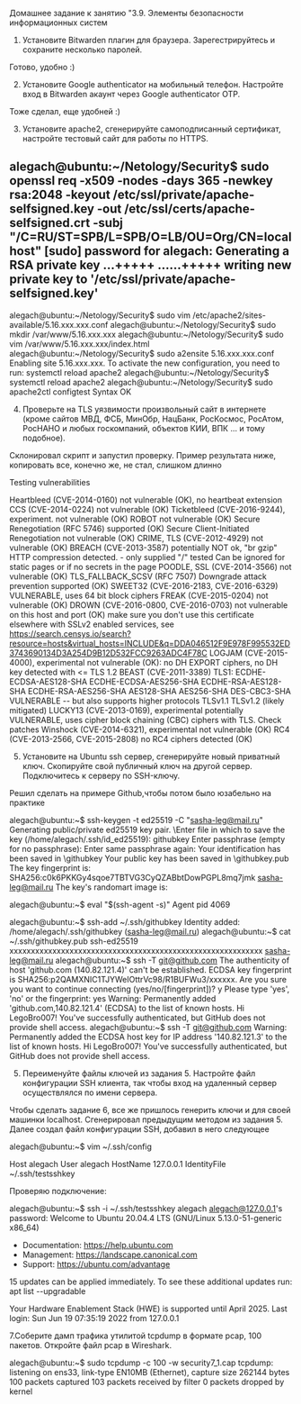 Домашнее задание к занятию "3.9. Элементы безопасности информационных систем

1. Установите Bitwarden плагин для браузера. Зарегестрируйтесь и сохраните несколько паролей.

Готово, удобно :) 

2. Установите Google authenticator на мобильный телефон. Настройте вход в Bitwarden акаунт через Google authenticator OTP.

Тоже сделал, еще удобней :) 

3. Установите apache2, сгенерируйте самоподписанный сертификат, настройте тестовый сайт для работы по HTTPS.

alegach@ubuntu:~/Netology/Security$ sudo openssl req -x509 -nodes -days 365 -newkey rsa:2048 \-keyout /etc/ssl/private/apache-selfsigned.key \-out /etc/ssl/certs/apache-selfsigned.crt \-subj "/C=RU/ST=SPB/L=SPB/O=LB/OU=Org/CN=localhost"
[sudo] password for alegach: 
Generating a RSA private key
...+++++
......+++++
writing new private key to '/etc/ssl/private/apache-selfsigned.key'
-----
alegach@ubuntu:~/Netology/Security$ sudo vim /etc/apache2/sites-available/5.16.xxx.xxx.conf
alegach@ubuntu:~/Netology/Security$ sudo mkdir /var/www/5.16.xxx.xxx
alegach@ubuntu:~/Netology/Security$ sudo vim /var/www/5.16.xxx.xxx/index.html
alegach@ubuntu:~/Netology/Security$ sudo a2ensite 5.16.xxx.xxx.conf
Enabling site 5.16.xxx.xxx.
To activate the new configuration, you need to run:
  systemctl reload apache2
alegach@ubuntu:~/Netology/Security$ systemctl reload apache2
alegach@ubuntu:~/Netology/Security$ sudo apache2ctl configtest
Syntax OK

4. Проверьте на TLS уязвимости произвольный сайт в интернете (кроме сайтов МВД, ФСБ, МинОбр, НацБанк, РосКосмос, РосАтом, РосНАНО и любых госкомпаний, объектов КИИ, ВПК ... и тому подобное).

Склонировал скрипт и запустил проверку. Пример результата ниже, копировать все, конечно же, не стал, слишком длинно 

 Testing vulnerabilities 

 Heartbleed (CVE-2014-0160)                not vulnerable (OK), no heartbeat extension
 CCS (CVE-2014-0224)                       not vulnerable (OK)
 Ticketbleed (CVE-2016-9244), experiment.  not vulnerable (OK)
 ROBOT                                     not vulnerable (OK)
 Secure Renegotiation (RFC 5746)           supported (OK)
 Secure Client-Initiated Renegotiation     not vulnerable (OK)
 CRIME, TLS (CVE-2012-4929)                not vulnerable (OK)
 BREACH (CVE-2013-3587)                    potentially NOT ok, "br gzip" HTTP compression detected. - only supplied "/" tested
                                           Can be ignored for static pages or if no secrets in the page
 POODLE, SSL (CVE-2014-3566)               not vulnerable (OK)
 TLS_FALLBACK_SCSV (RFC 7507)              Downgrade attack prevention supported (OK)
 SWEET32 (CVE-2016-2183, CVE-2016-6329)    VULNERABLE, uses 64 bit block ciphers
 FREAK (CVE-2015-0204)                     not vulnerable (OK)
 DROWN (CVE-2016-0800, CVE-2016-0703)      not vulnerable on this host and port (OK)
                                           make sure you don't use this certificate elsewhere with SSLv2 enabled services, see
                                           https://search.censys.io/search?resource=hosts&virtual_hosts=INCLUDE&q=DDA046512F9E978F995532ED3743690134D3A254D9B12D532FCC9263ADC4F78C
 LOGJAM (CVE-2015-4000), experimental      not vulnerable (OK): no DH EXPORT ciphers, no DH key detected with <= TLS 1.2
 BEAST (CVE-2011-3389)                     TLS1: ECDHE-ECDSA-AES128-SHA ECDHE-ECDSA-AES256-SHA ECDHE-RSA-AES128-SHA ECDHE-RSA-AES256-SHA AES128-SHA AES256-SHA DES-CBC3-SHA 
                                           VULNERABLE -- but also supports higher protocols  TLSv1.1 TLSv1.2 (likely mitigated)
 LUCKY13 (CVE-2013-0169), experimental     potentially VULNERABLE, uses cipher block chaining (CBC) ciphers with TLS. Check patches
 Winshock (CVE-2014-6321), experimental    not vulnerable (OK)
 RC4 (CVE-2013-2566, CVE-2015-2808)        no RC4 ciphers detected (OK)


5. Установите на Ubuntu ssh сервер, сгенерируйте новый приватный ключ. Скопируйте свой публичный ключ на другой сервер. Подключитесь к серверу по SSH-ключу.

Решил сделать на примере Github,чтобы потом было юзабельно на практике

alegach@ubuntu:~$ ssh-keygen -t ed25519 -C "sasha-leg@mail.ru"
Generating public/private ed25519 key pair.
\Enter file in which to save the key (/home/alegach/.ssh/id_ed25519): githubkey
Enter passphrase (empty for no passphrase): 
Enter same passphrase again: 
Your identification has been saved in \githubkey
Your public key has been saved in \githubkey.pub
The key fingerprint is:
SHA256:c0k6PKKGy4sqoe7TBTVG3CyQZABbtDowPGPL8mq7jmk sasha-leg@mail.ru
The key's randomart image is:


alegach@ubuntu:~$ eval "$(ssh-agent -s)"
Agent pid 4069

alegach@ubuntu:~$ ssh-add ~/.ssh/githubkey
Identity added: /home/alegach/.ssh/githubkey (sasha-leg@mail.ru)
alegach@ubuntu:~$ cat ~/.ssh/githubkey.pub
ssh-ed25519 ххххххххххххххххххххххххххххххххххххххххххххххххххххххххххх  sasha-leg@mail.ru
alegach@ubuntu:~$ ssh -T git@github.com
The authenticity of host 'github.com (140.82.121.4)' can't be established.
ECDSA key fingerprint is SHA256:p2QAMXNIC1TJYWeIOttrVc98/R1BUFWu3/хххххх.
Are you sure you want to continue connecting (yes/no/[fingerprint])? y
Please type 'yes', 'no' or the fingerprint: yes
Warning: Permanently added 'github.com,140.82.121.4' (ECDSA) to the list of known hosts.
Hi LegoBro007! You've successfully authenticated, but GitHub does not provide shell access.
alegach@ubuntu:~$ ssh -T git@github.com
Warning: Permanently added the ECDSA host key for IP address '140.82.121.3' to the list of known hosts.
Hi LegoBro007! You've successfully authenticated, but GitHub does not provide shell access.


5. Переименуйте файлы ключей из задания 5. Настройте файл конфигурации SSH клиента, так чтобы вход на удаленный сервер осуществлялся по имени сервера.

Чтобы сделать задание 6, все же пришлось генерить ключи и для своей машинки localhost. Сгенерировал предыдущим методом из задания 5. Далее создал файл конфигурации SSH, добавил в него следующее 


alegach@ubuntu:~$ vim ~/.ssh/config

Host alegach
  User alegach
  HostName 127.0.0.1
  IdentityFile ~/.ssh/testsshkey


Проверяю подключение:

alegach@ubuntu:~$ ssh -i ~/.ssh/testsshkey alegach
alegach@127.0.0.1's password: 
Welcome to Ubuntu 20.04.4 LTS (GNU/Linux 5.13.0-51-generic x86_64)

 * Documentation:  https://help.ubuntu.com
 * Management:     https://landscape.canonical.com
 * Support:        https://ubuntu.com/advantage

15 updates can be applied immediately.
To see these additional updates run: apt list --upgradable

Your Hardware Enablement Stack (HWE) is supported until April 2025.
Last login: Sun Jun 19 07:35:19 2022 from 127.0.0.1

7.Соберите дамп трафика утилитой tcpdump в формате pcap, 100 пакетов. Откройте файл pcap в Wireshark.

alegach@ubuntu:~$ sudo tcpdump -c 100 -w security7_1.cap
tcpdump: listening on ens33, link-type EN10MB (Ethernet), capture size 262144 bytes
100 packets captured
103 packets received by filter
0 packets dropped by kernel



